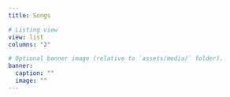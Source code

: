```yaml
---
title: Songs

# Listing view
view: list
columns: "2"

# Optional banner image (relative to `assets/media/` folder).
banner:
  caption: ""
  image: ""
---
```

